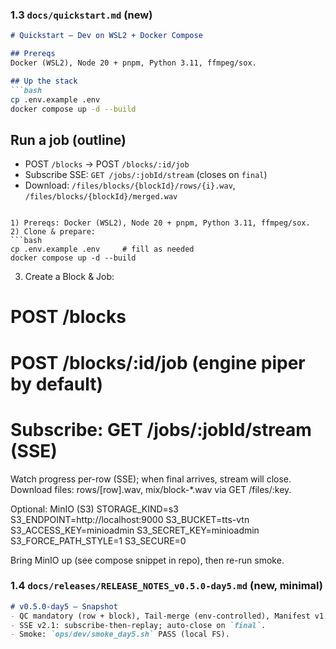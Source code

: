 ### 1.3 `docs/quickstart.md` (new)
```md
# Quickstart — Dev on WSL2 + Docker Compose

## Prereqs
Docker (WSL2), Node 20 + pnpm, Python 3.11, ffmpeg/sox.

## Up the stack
```bash
cp .env.example .env
docker compose up -d --build
```

## Run a job (outline)
- POST `/blocks` → POST `/blocks/:id/job`
- Subscribe SSE: `GET /jobs/:jobId/stream` (closes on `final`)
- Download: `/files/blocks/{blockId}/rows/{i}.wav`, `/files/blocks/{blockId}/merged.wav`
```

1) Prereqs: Docker (WSL2), Node 20 + pnpm, Python 3.11, ffmpeg/sox.
2) Clone & prepare:
```bash
cp .env.example .env     # fill as needed
docker compose up -d --build
```
3) Create a Block & Job:
# POST /blocks
# POST /blocks/:id/job  (engine piper by default)
# Subscribe: GET /jobs/:jobId/stream   (SSE)

Watch progress per-row (SSE); when final arrives, stream will close.
Download files:
rows/[row].wav, mix/block-*.wav via GET /files/:key.

Optional: MinIO (S3)
STORAGE_KIND=s3
S3_ENDPOINT=http://localhost:9000
S3_BUCKET=tts-vtn
S3_ACCESS_KEY=minioadmin
S3_SECRET_KEY=minioadmin
S3_FORCE_PATH_STYLE=1
S3_SECURE=0

Bring MinIO up (see compose snippet in repo), then re-run smoke.

### 1.4 `docs/releases/RELEASE_NOTES_v0.5.0-day5.md` (new, minimal)
```md
# v0.5.0-day5 — Snapshot
- QC mandatory (row + block), Tail-merge (env-controlled), Manifest v1.1.
- SSE v2.1: subscribe-then-replay; auto-close on `final`.
- Smoke: `ops/dev/smoke_day5.sh` PASS (local FS).
